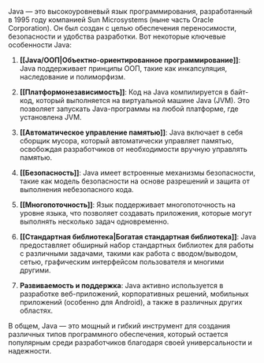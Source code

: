 Java — это высокоуровневый язык программирования, разработанный в 1995 году компанией Sun Microsystems (ныне часть Oracle Corporation). Он был создан с целью обеспечения переносимости, безопасности и удобства разработки. Вот некоторые ключевые особенности Java:

1. **[[Java/ООП|Объектно-ориентированное программирование]]**: Java поддерживает принципы ООП, такие как инкапсуляция, наследование и полиморфизм.

2. **[[Платформонезависимость]]**: Код на Java компилируется в байт-код, который выполняется на виртуальной машине Java (JVM). Это позволяет запускать Java-программы на любой платформе, где установлена JVM.

3. **[[Автоматическое управление памятью]]**: Java включает в себя сборщик мусора, который автоматически управляет памятью, освобождая разработчиков от необходимости вручную управлять памятью.

4. **[[Безопасность]]**: Java имеет встроенные механизмы безопасности, такие как модель безопасности на основе разрешений и защита от выполнения небезопасного кода.

5. **[[Многопоточность]]**: Язык поддерживает многопоточность на уровне языка, что позволяет создавать приложения, которые могут выполнять несколько задач одновременно.

6. **[[Стандартная библиотека|Богатая стандартная библиотека]]**: Java предоставляет обширный набор стандартных библиотек для работы с различными задачами, такими как работа с вводом/выводом, сетью, графическим интерфейсом пользователя и многими другими.

7. **Развиваемость и поддержка**: Java активно используется в разработке веб-приложений, корпоративных решений, мобильных приложений (особенно для Android), а также в различных других областях.

В общем, Java — это мощный и гибкий инструмент для создания различных типов программного обеспечения, который остается популярным среди разработчиков благодаря своей универсальности и надежности.